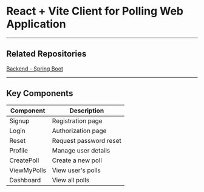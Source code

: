 # React + Vite Client for Polling Web Application

---

## Related Repositories

[Backend - Spring Boot](https://github.com/arturlarkin/polling-api-demo)

---

## Key Components

| Component   | Description              |
| ----------- | ------------------------ |
| Signup      | Registration page        |
| Login       | Authorization page       |
| Reset       | Request password reset   |
| Profile     | Manage user details      |
| CreatePoll  | Create a new poll        |
| ViewMyPolls | View user's polls        |
| Dashboard   | View all polls           |
